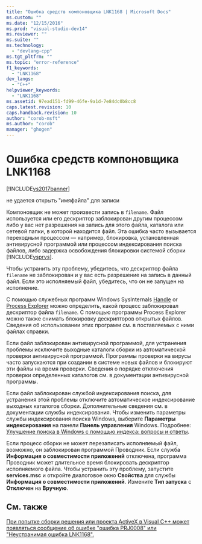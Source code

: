 ```yaml
---
title: "Ошибка средств компоновщика LNK1168 | Microsoft Docs"
ms.custom: ""
ms.date: "12/15/2016"
ms.prod: "visual-studio-dev14"
ms.reviewer: ""
ms.suite: ""
ms.technology: 
  - "devlang-cpp"
ms.tgt_pltfrm: ""
ms.topic: "error-reference"
f1_keywords: 
  - "LNK1168"
dev_langs: 
  - "C++"
helpviewer_keywords: 
  - "LNK1168"
ms.assetid: 97ead151-fd99-46fe-9a1d-7e84dc0b8cc8
caps.latest.revision: 10
caps.handback.revision: 10
author: "corob-msft"
ms.author: "corob"
manager: "ghogen"
---
```

# Ошибка средств компоновщика LNK1168
[!INCLUDE[vs2017banner](../../assembler/inline/includes/vs2017banner.md)]

не удается открыть "имяфайла" для записи  
  
 Компоновщик не может произвести запись в `filename`.  Файл используется или его дескриптор заблокирован другим процессом либо у вас нет разрешения на запись для этого файла, каталога или сетевой папки, в которой находится файл.  Эта ошибка часто вызывается переходным процессом — например, блокировка, установленная антивирусной программой или процессом индексирования поиска файлов, либо задержка освобождения блокировки системой сборки [!INCLUDE[vsprvs](../../assembler/masm/includes/vsprvs_md.md)].  
  
 Чтобы устранить эту проблему, убедитесь, что дескриптор файла `filename` не заблокирован и у вас есть разрешение на запись в данный файл.  Если это исполняемый файл, убедитесь, что он не запущен на исполнение.  
  
 С помощью служебных программ Windows SysInternals [Handle](http://technet.microsoft.com/sysinternals/bb896655.aspx) or [Process Explorer](http://technet.microsoft.com/sysinternals/bb896653) можно определить, какой процесс заблокировал дескриптор файла `filename`.  С помощью программы Process Explorer можно также снимать блокировку дескрипторов открытых файлов.  Сведения об использовании этих программ см. в поставляемых с ними файлах справки.  
  
 Если файл заблокирован антивирусной программой, для устранения проблемы исключите выходные каталоги сборки из автоматической проверки антивирусной программой.  Программы проверки на вирусы часто запускаются при создании в системе новых файлов и блокируют эти файлы на время проверки.  Сведения о порядке отключения проверки определенных каталогов см. в документации антивирусной программы.  
  
 Если файл заблокирован службой индексирования поиска, для устранения этой проблемы отключите автоматическое индексирование выходных каталогов сборки.  Дополнительные сведения см. в документации службы индексирования.  Чтобы изменить параметры службы индексирования поиска Windows, выберите **Параметры индексирования** на панели **Панель управления** Windows.  Подробнее: [Улучшение поиска в Windows с помощью индекса: вопросы и ответы](http://windows.microsoft.com/en-us/windows/improve-windows-searches-using-index-faq#1TC=windows-7).  
  
 Если процесс сборки не может перезаписать исполняемый файл, возможно, он заблокирован программой Проводник.  Если служба **Информация о совместимости приложений** отключена, программа Проводник может длительное время блокировать дескриптор исполняемого файла.  Чтобы устранить эту проблему, запустите **services.msc** и откройте диалоговое окно **Свойства** для службы **Информация о совместимости приложений**.  Измените **Тип запуска** с **Отключен** на **Вручную**.  
  
## См. также  
 [При попытке сборки решения или проекта ActiveX в Visual C\+\+ может появляться сообщение об ошибке "ошибка PRJ0008" или "Неустранимая ошибка LNK1168".](http://support.microsoft.com/kb/308358)